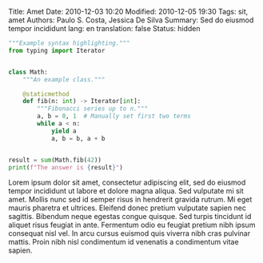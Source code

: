 Title: Amet
Date: 2010-12-03 10:20
Modified: 2010-12-05 19:30
Tags: sit, amet
Authors: Paulo S. Costa, Jessica De Silva
Summary: Sed do eiusmod tempor incididunt
lang: en
translation: false
Status: hidden

```python
"""Example syntax highlighting."""
from typing import Iterator


class Math:
    """An example class."""

    @staticmethod
    def fib(n: int) -> Iterator[int]:
        """Fibonacci series up to n."""
        a, b = 0, 1  # Manually set first two terms
        while a < n:
            yield a
            a, b = b, a + b


result = sum(Math.fib(42))
print(f"The answer is {result}")
```

Lorem ipsum dolor sit amet, consectetur adipiscing elit, sed do eiusmod tempor
incididunt ut labore et dolore magna aliqua. Sed vulputate mi sit amet. Mollis
nunc sed id semper risus in hendrerit gravida rutrum. Mi eget mauris pharetra
et ultrices. Eleifend donec pretium vulputate sapien nec sagittis. Bibendum
neque egestas congue quisque. Sed turpis tincidunt id aliquet risus feugiat in
ante. Fermentum odio eu feugiat pretium nibh ipsum consequat nisl vel. In arcu
cursus euismod quis viverra nibh cras pulvinar mattis. Proin nibh nisl
condimentum id venenatis a condimentum vitae sapien.
